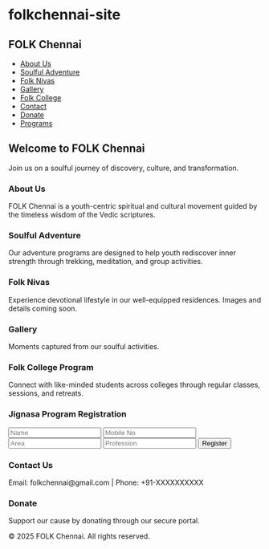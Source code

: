 # folkchennai-site

<!DOCTYPE html>
<html lang="en">
<head>
  <meta charset="UTF-8" />
  <meta name="viewport" content="width=device-width, initial-scale=1.0" />
  <title>FOLK Chennai</title>
  <script src="https://cdn.tailwindcss.com"></script>
</head>
<body class="bg-gray-50 text-gray-800">
  <!-- Navbar -->
  <nav class="bg-white shadow p-4 flex justify-between items-center">
    <h1 class="text-xl font-bold text-blue-600">FOLK Chennai</h1>
    <ul class="flex space-x-4">
      <li><a href="#about" class="hover:text-blue-500">About Us</a></li>
      <li><a href="#adventure" class="hover:text-blue-500">Soulful Adventure</a></li>
      <li><a href="#nivas" class="hover:text-blue-500">Folk Nivas</a></li>
      <li><a href="#gallery" class="hover:text-blue-500">Gallery</a></li>
      <li><a href="#college" class="hover:text-blue-500">Folk College</a></li>
      <li><a href="#contact" class="hover:text-blue-500">Contact</a></li>
      <li><a href="#donate" class="hover:text-blue-500">Donate</a></li>
      <li><a href="#programs" class="hover:text-blue-500">Programs</a></li>
    </ul>
  </nav>

  <!-- Hero Section -->
  <section class="bg-blue-100 text-center py-16">
    <h2 class="text-3xl font-bold mb-4">Welcome to FOLK Chennai</h2>
    <p class="max-w-2xl mx-auto">Join us on a soulful journey of discovery, culture, and transformation.</p>
  </section>

  <!-- About Section -->
  <section id="about" class="p-8">
    <h3 class="text-2xl font-semibold mb-4">About Us</h3>
    <p>FOLK Chennai is a youth-centric spiritual and cultural movement guided by the timeless wisdom of the Vedic scriptures.</p>
  </section>

  <!-- Soulful Adventure -->
  <section id="adventure" class="p-8 bg-white">
    <h3 class="text-2xl font-semibold mb-4">Soulful Adventure</h3>
    <p>Our adventure programs are designed to help youth rediscover inner strength through trekking, meditation, and group activities.</p>
  </section>

  <!-- Folk Nivas -->
  <section id="nivas" class="p-8">
    <h3 class="text-2xl font-semibold mb-4">Folk Nivas</h3>
    <p>Experience devotional lifestyle in our well-equipped residences. Images and details coming soon.</p>
  </section>

  <!-- Gallery -->
  <section id="gallery" class="p-8 bg-white">
    <h3 class="text-2xl font-semibold mb-4">Gallery</h3>
    <p>Moments captured from our soulful activities.</p>
  </section>

  <!-- Folk College Program -->
  <section id="college" class="p-8">
    <h3 class="text-2xl font-semibold mb-4">Folk College Program</h3>
    <p>Connect with like-minded students across colleges through regular classes, sessions, and retreats.</p>
  </section>

  <!-- Registration Form -->
  <section id="programs" class="p-8 bg-gray-100">
    <h3 class="text-2xl font-semibold mb-4">Jignasa Program Registration</h3>
    <form class="space-y-4 max-w-md mx-auto">
      <input type="text" placeholder="Name" class="w-full p-2 border rounded" required />
      <input type="tel" placeholder="Mobile No" class="w-full p-2 border rounded" required />
      <input type="text" placeholder="Area" class="w-full p-2 border rounded" required />
      <input type="text" placeholder="Profession" class="w-full p-2 border rounded" required />
      <button class="bg-blue-600 text-white px-4 py-2 rounded hover:bg-blue-700">Register</button>
    </form>
  </section>

  <!-- Contact -->
  <section id="contact" class="p-8">
    <h3 class="text-2xl font-semibold mb-4">Contact Us</h3>
    <p>Email: folkchennai@gmail.com | Phone: +91-XXXXXXXXXX</p>
  </section>

  <!-- Donate -->
  <section id="donate" class="p-8 bg-white">
    <h3 class="text-2xl font-semibold mb-4">Donate</h3>
    <p>Support our cause by donating through our secure portal.</p>
  </section>

  <!-- Footer -->
  <footer class="text-center bg-gray-200 p-4 mt-8">
    <p>&copy; 2025 FOLK Chennai. All rights reserved.</p>
  </footer>
</body>
</html>
